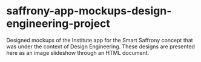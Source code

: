 # saffrony-app-mockups-design-engineering-project
Designed mockups of the Institute app for the Smart Saffrony concept that was under the context of Design Engineering. These designs are presented here as an image slideshow through an HTML document.
